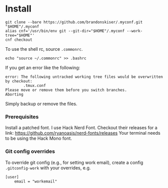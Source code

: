 # Install
```
git clone --bare https://github.com/brandonskiser/.myconf.git "$HOME"/.myconf
alias cnf='/usr/bin/env git --git-dir="$HOME"/.myconf --work-tree="$HOME"'
cnf checkout
```
To use the shell rc, source `.commonrc`.
```
echo "source ~/.commonrc" >> .bashrc
```


If you get an error like the following:
```
error: The following untracked working tree files would be overwritten by checkout:
        .tmux.conf
Please move or remove them before you switch branches.
Aborting
```
Simply backup or remove the files.

### Prerequisites
Install a patched font. I use Hack Nerd Font. Checkout their releases for a link: https://github.com/ryanoasis/nerd-fonts/releases
Your terminal needs to be using the Hack Mono font.

### Git config overrides
To override git config (e.g., for setting work email), create a config `.gitconfig-work` with your overrides, e.g.
```
[user]
    email = "workemail"
```
